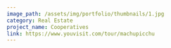 ```yaml
---
image_path: /assets/img/portfolio/thumbnails/1.jpg
category: Real Estate
project_name: Cooperatives
link: https://www.youvisit.com/tour/machupicchu
---
```

